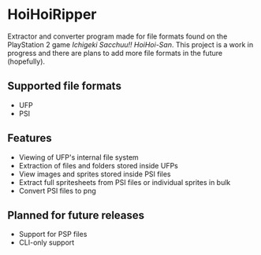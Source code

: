 # HoiHoiRipper

Extractor and converter program made for file formats found on the PlayStation 2 game *Ichigeki Sacchuu!! HoiHoi-San*. This project is a work in progress and there are plans to add more file formats in the future (hopefully).

## Supported file formats
- UFP
- PSI

## Features
- Viewing of UFP's internal file system
- Extraction of files and folders stored inside UFPs
- View images and sprites stored inside PSI files
- Extract full spritesheets from PSI files or individual sprites in bulk
- Convert PSI files to png

## Planned for future releases
- Support for PSP files
- CLI-only support
